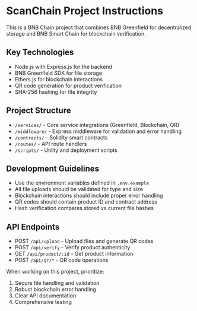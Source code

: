 # ScanChain Project Instructions

This is a BNB Chain project that combines BNB Greenfield for decentralized storage and BNB Smart Chain for blockchain verification.

## Key Technologies
- Node.js with Express.js for the backend
- BNB Greenfield SDK for file storage
- Ethers.js for blockchain interactions
- QR code generation for product verification
- SHA-256 hashing for file integrity

## Project Structure
- `/services/` - Core service integrations (Greenfield, Blockchain, QR)
- `/middleware/` - Express middleware for validation and error handling
- `/contracts/` - Solidity smart contracts
- `/routes/` - API route handlers
- `/scripts/` - Utility and deployment scripts

## Development Guidelines
- Use the environment variables defined in `.env.example`
- All file uploads should be validated for type and size
- Blockchain interactions should include proper error handling
- QR codes should contain product ID and contract address
- Hash verification compares stored vs current file hashes

## API Endpoints
- POST `/api/upload` - Upload files and generate QR codes
- POST `/api/verify` - Verify product authenticity
- GET `/api/product/:id` - Get product information
- POST `/api/qr/*` - QR code operations

When working on this project, prioritize:
1. Secure file handling and validation
2. Robust blockchain error handling
3. Clear API documentation
4. Comprehensive testing
